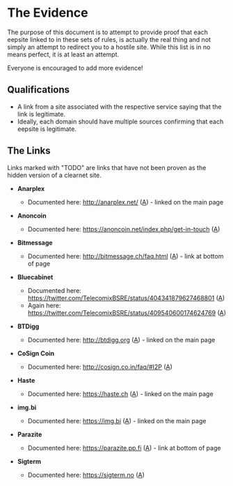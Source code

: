 # The Evidence
The purpose of this document is to attempt to provide proof that each eepsite linked to in these sets of rules, is actually the real thing and not simply an attempt to redirect you to a hostile site.
While this list is in no means perfect, it is at least an attempt.

Everyone is encouraged to add more evidence!

## Qualifications
* A link from a site associated with the respective service saying that the link is legitimate.
* Ideally, each domain should have multiple sources confirming that each eepsite is legitimate.

## The Links
Links marked with "TODO" are links that have not been proven as the hidden version of a clearnet site. 

* **Anarplex**
	* Documented here: <http://anarplex.net/> ([A](https://archive.today/8isNe)) - linked on the main page

* **Anoncoin**
	* Documented here: <https://anoncoin.net/index.php/get-in-touch> ([A](https://archive.today/HjKiP))

* **Bitmessage**
	* Documented here: <http://bitmessage.ch/faq.html> ([A](https://archive.today/9aSxc)) - link at bottom of page

* **Bluecabinet**
	* Documented here: <https://twitter.com/TelecomixBSRE/status/404341879627468801> ([A](https://archive.today/XNYcf))
	* Again here: <https://twitter.com/TelecomixBSRE/status/409540600174624769> ([A](https://archive.today/YQDcW))

* **BTDigg**
	* Documented here: <http://btdigg.org> ([A](https://archive.today/yaDMT)) - linked on the main page

* **CoSign Coin**
	* Documented here: <http://cosign.co.in/faq/#I2P> ([A](https://archive.today/gjglk))

* **Haste**
	* Documented here: <https://haste.ch> ([A](https://web.archive.org/web/20130627044558/https://haste.ch)) - linked on the main page

* **img.bi**
	* Documented here: <https://img.bi> ([A](https://archive.today/Bwo1T)) - linked on the main page

* **Parazite**
	* Documented here: <https://parazite.pp.fi> ([A](https://archive.today/7fseG)) - link at bottom of page

* **Sigterm**
	* Documented here: <https://sigterm.no> ([A](https://archive.today/N83uK))